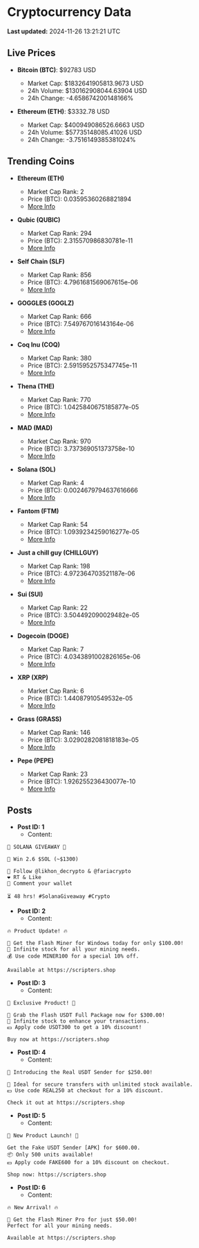 # Cryptocurrency Data

**Last updated:** 2024-11-26 13:21:21 UTC

## Live Prices
- **Bitcoin (BTC)**: $92783 USD
  - Market Cap: $1832641905813.9673 USD
  - 24h Volume: $130162908044.63904 USD
  - 24h Change: -4.658674200148166%

- **Ethereum (ETH)**: $3332.78 USD
  - Market Cap: $400949086526.6663 USD
  - 24h Volume: $57735148085.41026 USD
  - 24h Change: -3.7516149385381024%

## Trending Coins
- **Ethereum (ETH)**
  - Market Cap Rank: 2
  - Price (BTC): 0.03595360268821894
  - [More Info](https://www.coingecko.com/en/coins/ethereum)

- **Qubic (QUBIC)**
  - Market Cap Rank: 294
  - Price (BTC): 2.315570986830781e-11
  - [More Info](https://www.coingecko.com/en/coins/qubic)

- **Self Chain (SLF)**
  - Market Cap Rank: 856
  - Price (BTC): 4.7961681569067615e-06
  - [More Info](https://www.coingecko.com/en/coins/self-chain)

- **GOGGLES (GOGLZ)**
  - Market Cap Rank: 666
  - Price (BTC): 7.549767016143164e-06
  - [More Info](https://www.coingecko.com/en/coins/goggles)

- **Coq Inu (COQ)**
  - Market Cap Rank: 380
  - Price (BTC): 2.5915952575347745e-11
  - [More Info](https://www.coingecko.com/en/coins/coq-inu)

- **Thena (THE)**
  - Market Cap Rank: 770
  - Price (BTC): 1.0425840675185877e-05
  - [More Info](https://www.coingecko.com/en/coins/thena)

- **MAD (MAD)**
  - Market Cap Rank: 970
  - Price (BTC): 3.737369051373758e-10
  - [More Info](https://www.coingecko.com/en/coins/mad-2)

- **Solana (SOL)**
  - Market Cap Rank: 4
  - Price (BTC): 0.0024679794637616666
  - [More Info](https://www.coingecko.com/en/coins/solana)

- **Fantom (FTM)**
  - Market Cap Rank: 54
  - Price (BTC): 1.0939234259016277e-05
  - [More Info](https://www.coingecko.com/en/coins/fantom)

- **Just a chill guy (CHILLGUY)**
  - Market Cap Rank: 198
  - Price (BTC): 4.972364703521187e-06
  - [More Info](https://www.coingecko.com/en/coins/just-a-chill-guy)

- **Sui (SUI)**
  - Market Cap Rank: 22
  - Price (BTC): 3.504492090029482e-05
  - [More Info](https://www.coingecko.com/en/coins/sui)

- **Dogecoin (DOGE)**
  - Market Cap Rank: 7
  - Price (BTC): 4.0343891002826165e-06
  - [More Info](https://www.coingecko.com/en/coins/dogecoin)

- **XRP (XRP)**
  - Market Cap Rank: 6
  - Price (BTC): 1.44087910549532e-05
  - [More Info](https://www.coingecko.com/en/coins/xrp)

- **Grass (GRASS)**
  - Market Cap Rank: 146
  - Price (BTC): 3.0290282081818183e-05
  - [More Info](https://www.coingecko.com/en/coins/grass)

- **Pepe (PEPE)**
  - Market Cap Rank: 23
  - Price (BTC): 1.926255236430077e-10
  - [More Info](https://www.coingecko.com/en/coins/pepe)

## Posts
- **Post ID: 1**
  - Content:
```
🚀 SOLANA GIVEAWAY 🚀

🎁 Win 2.6 $SOL (~$1300)

🤝 Follow @likhon_decrypto & @fariacrypto
❤️ RT & Like
💬 Comment your wallet

⏳ 48 hrs! #SolanaGiveaway #Crypto
```

- **Post ID: 2**
  - Content:
```
🔥 Product Update! 🔥

🚀 Get the Flash Miner for Windows today for only $100.00!
🔋 Infinite stock for all your mining needs.
💰 Use code MINER100 for a special 10% off.

Available at https://scripters.shop
```

- **Post ID: 3**
  - Content:
```
🎁 Exclusive Product! 🎁

💸 Grab the Flash USDT Full Package now for $300.00!
🎉 Infinite stock to enhance your transactions.
💵 Apply code USDT300 to get a 10% discount!

Buy now at https://scripters.shop
```

- **Post ID: 4**
  - Content:
```
💎 Introducing the Real USDT Sender for $250.00!

💼 Ideal for secure transfers with unlimited stock available.
💵 Use code REAL250 at checkout for a 10% discount.

Check it out at https://scripters.shop
```

- **Post ID: 5**
  - Content:
```
🚀 New Product Launch! 🚀

Get the Fake USDT Sender [APK] for $600.00.
📦 Only 500 units available!
💵 Apply code FAKE600 for a 10% discount on checkout.

Shop now: https://scripters.shop
```

- **Post ID: 6**
  - Content:
```
🔥 New Arrival! 🔥

💸 Get the Flash Miner Pro for just $50.00!
Perfect for all your mining needs.

Available at https://scripters.shop
```

